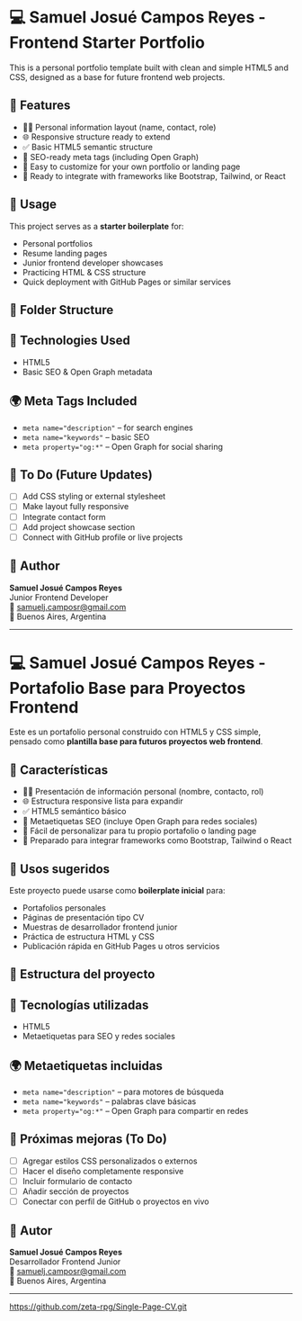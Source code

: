 # 💻 Samuel Josué Campos Reyes - Frontend Starter Portfolio

This is a personal portfolio template built with clean and simple HTML5 and CSS, designed as a base for future frontend web projects.

## 🧩 Features

- 🧑‍💻 Personal information layout (name, contact, role)
- 🌐 Responsive structure ready to extend
- ✅ Basic HTML5 semantic structure
- 🎯 SEO-ready meta tags (including Open Graph)
- 🎨 Easy to customize for your own portfolio or landing page
- 🔧 Ready to integrate with frameworks like Bootstrap, Tailwind, or React

## 🚀 Usage

This project serves as a **starter boilerplate** for:

- Personal portfolios
- Resume landing pages
- Junior frontend developer showcases
- Practicing HTML & CSS structure
- Quick deployment with GitHub Pages or similar services

## 📁 Folder Structure


## 🧠 Technologies Used

- HTML5
- Basic SEO & Open Graph metadata

## 🌍 Meta Tags Included

- `meta name="description"` – for search engines
- `meta name="keywords"` – basic SEO
- `meta property="og:*"` – Open Graph for social sharing

## 📌 To Do (Future Updates)

- [ ] Add CSS styling or external stylesheet
- [ ] Make layout fully responsive
- [ ] Integrate contact form
- [ ] Add project showcase section
- [ ] Connect with GitHub profile or live projects

## 👤 Author

**Samuel Josué Campos Reyes**  
Junior Frontend Developer  
📧 samuelj.camposr@gmail.com  
📍 Buenos Aires, Argentina

---

# 💻 Samuel Josué Campos Reyes - Portafolio Base para Proyectos Frontend

Este es un portafolio personal construido con HTML5 y CSS simple, pensado como **plantilla base para futuros proyectos web frontend**.

## 🧩 Características

- 🧑‍💻 Presentación de información personal (nombre, contacto, rol)
- 🌐 Estructura responsive lista para expandir
- ✅ HTML5 semántico básico
- 🎯 Metaetiquetas SEO (incluye Open Graph para redes sociales)
- 🎨 Fácil de personalizar para tu propio portafolio o landing page
- 🔧 Preparado para integrar frameworks como Bootstrap, Tailwind o React

## 🚀 Usos sugeridos

Este proyecto puede usarse como **boilerplate inicial** para:

- Portafolios personales
- Páginas de presentación tipo CV
- Muestras de desarrollador frontend junior
- Práctica de estructura HTML y CSS
- Publicación rápida en GitHub Pages u otros servicios

## 📁 Estructura del proyecto


## 🧠 Tecnologías utilizadas

- HTML5
- Metaetiquetas para SEO y redes sociales

## 🌍 Metaetiquetas incluidas

- `meta name="description"` – para motores de búsqueda
- `meta name="keywords"` – palabras clave básicas
- `meta property="og:*"` – Open Graph para compartir en redes

## 📌 Próximas mejoras (To Do)

- [ ] Agregar estilos CSS personalizados o externos
- [ ] Hacer el diseño completamente responsive
- [ ] Incluir formulario de contacto
- [ ] Añadir sección de proyectos
- [ ] Conectar con perfil de GitHub o proyectos en vivo

## 👤 Autor

**Samuel Josué Campos Reyes**  
Desarrollador Frontend Junior  
📧 samuelj.camposr@gmail.com  
📍 Buenos Aires, Argentina

---

https://github.com/zeta-rpg/Single-Page-CV.git


